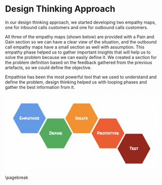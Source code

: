 # Design Thinking Approach

In our design thinking approach, we started developing two empathy maps, one for
inbound calls customers and one for outbound calls customers.

All three of the empathy maps (shown below) are provided with a Pain and Gain section so we can have a clear view of the situation, and the outbound call empathy maps have a small section as well with assumption. This empathy phase helped us to gather important insights that will help us to solve the problem because we can easily define it. We created a section for the problem definition based on the feedback gathered from the previous artefacts, so we could define the objective.

Empathise has been the most powerful tool that we used to understand and define the problem, design thinking helped us with looping phases and gather the best information from it.

![design thinking approach](images/design.png)

\pagebreak
